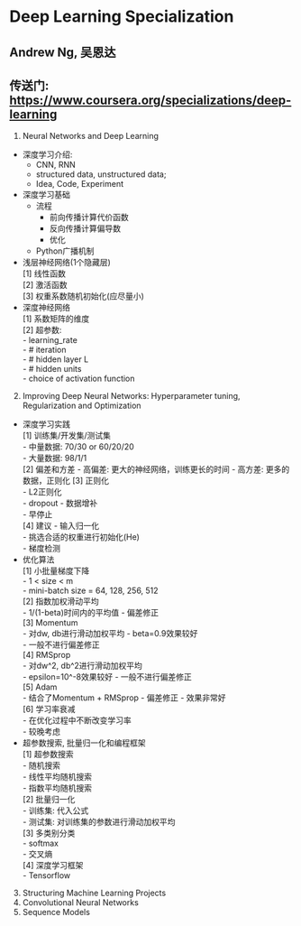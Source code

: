 # Deep Learning Specialization
## Andrew Ng, 吴恩达
## 传送门: https://www.coursera.org/specializations/deep-learning
1. Neural Networks and Deep Learning  
- 深度学习介绍:   
    - CNN, RNN   
    - structured data, unstructured data;   
    - Idea, Code, Experiment  
- 深度学习基础  
    - 流程     
        - 前向传播计算代价函数  
        - 反向传播计算偏导数  
        - 优化  
    - Python广播机制  
- 浅层神经网络(1个隐藏层)      
    [1] 线性函数  
    [2] 激活函数    
    [3] 权重系数随机初始化(应尽量小)    
- 深度神经网络  
    [1] 系数矩阵的维度  
    [2] 超参数:  
        - learning_rate  
        - # iteration  
        - # hidden layer L  
        - # hidden units  
        - choice of activation function  
          
2. Improving Deep Neural Networks: Hyperparameter tuning, Regularization and Optimization  
- 深度学习实践   
    [1] 训练集/开发集/测试集  
        - 中量数据: 70/30 or 60/20/20  
        - 大量数据: 98/1/1  
    [2] 偏差和方差
        - 高偏差: 更大的神经网络，训练更长的时间
        - 高方差: 更多的数据，正则化
    [3] 正则化  
        - L2正则化  
        - dropout
        - 数据增补  
        - 早停止  
    [4] 建议
        - 输入归一化  
        - 挑选合适的权重进行初始化(He)  
        - 梯度检测  
- 优化算法  
    [1] 小批量梯度下降  
        - 1 < size < m  
        - mini-batch size = 64, 128, 256, 512  
    [2] 指数加权滑动平均  
        - 1/(1-beta)时间内的平均值
        - 偏差修正  
    [3] Momentum  
        - 对dw, db进行滑动加权平均
        - beta=0.9效果较好  
        - 一般不进行偏差修正  
    [4] RMSprop  
        - 对dw^2, db^2进行滑动加权平均  
        - epsilon=10^-8效果较好
        - 一般不进行偏差修正  
    [5] Adam  
        - 结合了Momentum + RMSprop
        - 偏差修正 
        - 效果非常好  
    [6] 学习率衰减  
        - 在优化过程中不断改变学习率  
        - 较晚考虑  
- 超参数搜索, 批量归一化和编程框架  
    [1] 超参数搜索  
        - 随机搜索  
        - 线性平均随机搜索  
        - 指数平均随机搜索  
    [2] 批量归一化  
        - 训练集: 代入公式   
        - 测试集: 对训练集的参数进行滑动加权平均  
    [3] 多类别分类  
        - softmax  
        - 交叉熵  
    [4] 深度学习框架  
        - Tensorflow

3. Structuring Machine Learning Projects
4. Convolutional Neural Networks
5. Sequence Models
